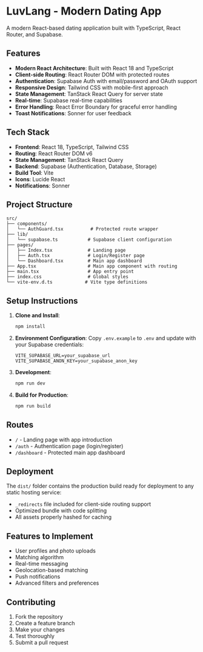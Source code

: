 # LuvLang - Modern Dating App

A modern React-based dating application built with TypeScript, React Router, and Supabase.

## Features

- **Modern React Architecture**: Built with React 18 and TypeScript
- **Client-side Routing**: React Router DOM with protected routes
- **Authentication**: Supabase Auth with email/password and OAuth support
- **Responsive Design**: Tailwind CSS with mobile-first approach
- **State Management**: TanStack React Query for server state
- **Real-time**: Supabase real-time capabilities
- **Error Handling**: React Error Boundary for graceful error handling
- **Toast Notifications**: Sonner for user feedback

## Tech Stack

- **Frontend**: React 18, TypeScript, Tailwind CSS
- **Routing**: React Router DOM v6
- **State Management**: TanStack React Query
- **Backend**: Supabase (Authentication, Database, Storage)
- **Build Tool**: Vite
- **Icons**: Lucide React
- **Notifications**: Sonner

## Project Structure

```
src/
├── components/
│   └── AuthGuard.tsx          # Protected route wrapper
├── lib/
│   └── supabase.ts           # Supabase client configuration
├── pages/
│   ├── Index.tsx             # Landing page
│   ├── Auth.tsx              # Login/Register page
│   └── Dashboard.tsx         # Main app dashboard
├── App.tsx                   # Main app component with routing
├── main.tsx                  # App entry point
├── index.css                 # Global styles
└── vite-env.d.ts            # Vite type definitions
```

## Setup Instructions

1. **Clone and Install**:
   ```bash
   npm install
   ```

2. **Environment Configuration**:
   Copy `.env.example` to `.env` and update with your Supabase credentials:
   ```
   VITE_SUPABASE_URL=your_supabase_url
   VITE_SUPABASE_ANON_KEY=your_supabase_anon_key
   ```

3. **Development**:
   ```bash
   npm run dev
   ```

4. **Build for Production**:
   ```bash
   npm run build
   ```

## Routes

- `/` - Landing page with app introduction
- `/auth` - Authentication page (login/register)
- `/dashboard` - Protected main app dashboard

## Deployment

The `dist/` folder contains the production build ready for deployment to any static hosting service:

- `_redirects` file included for client-side routing support
- Optimized bundle with code splitting
- All assets properly hashed for caching

## Features to Implement

- User profiles and photo uploads
- Matching algorithm
- Real-time messaging
- Geolocation-based matching
- Push notifications
- Advanced filters and preferences

## Contributing

1. Fork the repository
2. Create a feature branch
3. Make your changes
4. Test thoroughly
5. Submit a pull request